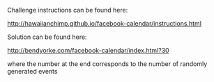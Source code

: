 Challenge instructions can be found here:

http://hawaiianchimp.github.io/facebook-calendar/instructions.html

Solution can be found here:

http://bendyorke.com/facebook-calendar/index.html?30

where the number at the end corresponds to the number of randomly generated events
